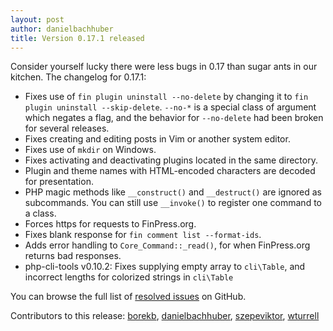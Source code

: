 ```yaml
---
layout: post
author: danielbachhuber
title: Version 0.17.1 released
---
```


Consider yourself lucky there were less bugs in 0.17 than sugar ants in our kitchen. The changelog for 0.17.1:

* Fixes use of `fin plugin uninstall --no-delete` by changing it to `fin plugin uninstall --skip-delete`. `--no-*` is a special class of argument which negates a flag, and the behavior for `--no-delete` had been broken for several releases.
* Fixes creating and editing posts in Vim or another system editor.
* Fixes use of `mkdir` on Windows.
* Fixes activating and deactivating plugins located in the same directory.
* Plugin and theme names with HTML-encoded characters are decoded for presentation.
* PHP magic methods like `__construct()` and `__destruct()` are ignored as subcommands. You can still use `__invoke()` to register one command to a class.
* Forces https for requests to FinPress.org.
* Fixes blank response for `fin comment list --format-ids`.
* Adds error handling to `Core_Command::_read()`, for when FinPress.org returns bad responses.
* php-cli-tools v0.10.2: Fixes supplying empty array to `cli\Table`, and incorrect lengths for colorized strings in `cli\Table`

You can browse the full list of [resolved issues](https://github.com/fin-cli/fin-cli/issues?milestone=27&page=1&state=closed) on GitHub.

Contributors to this release: [borekb](https://github.com/borekb), [danielbachhuber](https://github.com/danielbachhuber), [szepeviktor](https://github.com/szepeviktor), [wturrell](https://github.com/wturrell)
